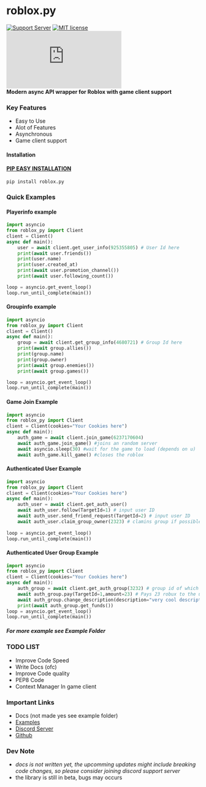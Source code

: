

# **roblox.py**

[![Support Server](https://img.shields.io/discord/591914197219016707.svg?label=Discord&logo=Discord&colorB=7289da&style=for-the-badge)](https://discord.gg/vpEv3HJ)  [![MIT license](https://img.shields.io/badge/License-MIT-blue.svg)](https://github.com/KILR007/pyrblx/blob/master/LICENSE.txt)[![Downloads](https://static.pepy.tech/badge/roblox.py)](https://static.pepy.tech/badge/roblox.py)  
**Modern async API wrapper for Roblox with game client support**  

### Key Features
- Easy to Use
- Alot of Features
- Asynchronous
- Game client support
#### Installation
#### [PIP EASY INSTALLATION](https://pypi.org/project/roblox.py/)
`pip install roblox.py`


###  Quick Examples

#### Playerinfo example
````python
import asyncio
from roblox_py import Client
client = Client() 
async def main():
    user = await client.get_user_info(925355805) # User Id here
    print(await user.friends())
    print(user.name)
    print(user.created_at)
    print(await user.promotion_channel())
    print(await user.following_count())

loop = asyncio.get_event_loop()
loop.run_until_complete(main())
```` 
#### Groupinfo example

````python
import asyncio
from roblox_py import Client
client = Client() 
async def main():
    group = await client.get_group_info(4680721) # Group Id here
    print(await group.allies())
    print(group.name)
    print(group.owner)
    print(await group.enemies())
    print(await group.games())

loop = asyncio.get_event_loop()
loop.run_until_complete(main())
```` 
#### Game Join Example

````python
import asyncio
from roblox_py import Client
client = Client(cookies="Your Cookies here") 
async def main():
    auth_game = await client.join_game(6237170604)
    await auth_game.join_game() #joins an random server
    await asyncio.sleep(30) #wait for the game to load (depends on u)
    await auth_game.kill_game() #closes the roblox
````

#### Authenticated User Example

````python
import asyncio
from roblox_py import Client
client = Client(cookies="Your Cookies here") 
async def main():
    auth_user = await client.get_auth_user()
    await auth_user.follow(TargetId=1) # input user ID
    await auth_user.send_friend_request(TargetId=2) # input user ID 
    await auth_user.claim_group_owner(2323) # clamins group if possible
    
loop = asyncio.get_event_loop()
loop.run_until_complete(main())
````

#### Authenticated User Group Example

````python
import asyncio
from roblox_py import Client
client = Client(cookies="Your Cookies here") 
async def main():
    auth_group = await client.get_auth_group(3232) # group id of which u wanna take actions with
    await auth_group.pay(TargetId=1,amount=23) # Pays 23 robux to the user with the spcified user_id
    await auth_group.change_description(description="very cool description") 
    print(await auth_group.get_funds())
loop = asyncio.get_event_loop()
loop.run_until_complete(main())
````
##### *For more example see Example Folder*

### TODO LIST 
- Improve Code Speed  
- Write  Docs (ofc)  
- Improve Code quality  
- PEP8 Code  
- Context Manager In game client

### Important Links
- Docs (not made yes see example folder)  
- [Examples](https://github.com/KILR007/roblox.py/tree/master/Examples)  
- [Discord Server](https://discord.gg/vpEv3HJ)  
- [Github](https://github.com/KILR007/roblox.py)  

### Dev Note
 - *docs is not written yet, the upcomming updates might include breaking code changes, so please consider joining discord support server*
-  the library is still in beta, bugs may occurs









